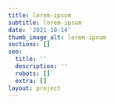 ```yaml
---
title: lorem-ipsum
subtitle: lorem-ipsum
date: '2021-10-14'
thumb_image_alt: lorem-ipsum
sections: []
seo:
  title: ''
  description: ''
  robots: []
  extra: []
layout: project
---
```

